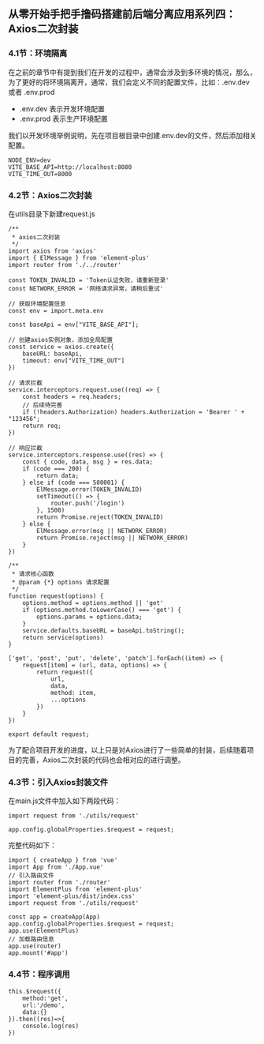 ## 从零开始手把手撸码搭建前后端分离应用系列四：Axios二次封装

### 4.1节：环境隔离

在之前的章节中有提到我们在开发的过程中，通常会涉及到多环境的情况，那么，为了更好的将环境隔离开，通常，我们会定义不同的配置文件，比如：.env.dev 或者 .env.prod

- .env.dev  表示开发环境配置
- .env.prod 表示生产环境配置

我们以开发环境举例说明，先在项目根目录中创建.env.dev的文件，然后添加相关配置。

	NODE_ENV=dev
	VITE_BASE_API=http://localhost:8080
	VITE_TIME_OUT=8000

### 4.2节：Axios二次封装

在utils目录下新建request.js

	/**
	 * axios二次封装
	 */
	import axios from 'axios'
	import { ElMessage } from 'element-plus'
	import router from './../router'
	
	const TOKEN_INVALID = 'Token认证失败，请重新登录'
	const NETWORK_ERROR = '网络请求异常，请稍后重试'
	
	// 获取环境配置信息
	const env = import.meta.env
	
	const baseApi = env["VITE_BASE_API"];
	
	// 创建axios实例对象，添加全局配置
	const service = axios.create({
	    baseURL: baseApi,
	    timeout: env["VITE_TIME_OUT"]
	})
	
	// 请求拦截
	service.interceptors.request.use((req) => {
	    const headers = req.headers;
	    // 后续待完善
	    if (!headers.Authorization) headers.Authorization = 'Bearer ' + "123456";
	    return req;
	})
	
	// 响应拦截
	service.interceptors.response.use((res) => {
	    const { code, data, msg } = res.data;
	    if (code === 200) {
	        return data;
	    } else if (code === 500001) {
	        ElMessage.error(TOKEN_INVALID)
	        setTimeout(() => {
	            router.push('/login')
	        }, 1500)
	        return Promise.reject(TOKEN_INVALID)
	    } else {
	        ElMessage.error(msg || NETWORK_ERROR)
	        return Promise.reject(msg || NETWORK_ERROR)
	    }
	})
	
	/**
	 * 请求核心函数
	 * @param {*} options 请求配置
	 */
	function request(options) {
	    options.method = options.method || 'get'
	    if (options.method.toLowerCase() === 'get') {
	        options.params = options.data;
	    }
	    service.defaults.baseURL = baseApi.toString();
	    return service(options)
	}
	
	['get', 'post', 'put', 'delete', 'patch'].forEach((item) => {
	    request[item] = (url, data, options) => {
	        return request({
	            url,
	            data,
	            method: item,
	            ...options
	        })
	    }
	})
	
	export default request;

为了配合项目开发的进度，以上只是对Axios进行了一些简单的封装，后续随着项目的完善，Axios二次封装的代码也会相对应的进行调整。


### 4.3节：引入Axios封装文件

在main.js文件中加入如下两段代码：

	import request from './utils/request'
	
	app.config.globalProperties.$request = request;

完整代码如下：

	import { createApp } from 'vue'
	import App from './App.vue'
	// 引入路由文件
	import router from './router'
	import ElementPlus from 'element-plus'
	import 'element-plus/dist/index.css'
	import request from './utils/request'
	
	const app = createApp(App)
	app.config.globalProperties.$request = request;
	app.use(ElementPlus)
	// 加载路由信息
	app.use(router)
	app.mount('#app')

### 4.4节：程序调用

	this.$request({
		method:'get',
		url:'/demo',
		data:{}
	}).then((res)=>{
		console.log(res)
	})


